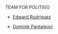 TEAM FOR POLITIGO

* [Edward Rodriguez](https://github.com/er02869)

* [Dominik Pantaleoni](https://github.com/dpantaleoni)
